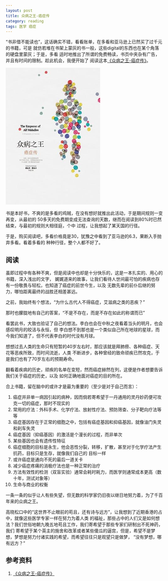```yaml
---
layout: post
title: 众病之王-癌症传
category: reading
tags: 医学 癌症
---
```


“书非借不能读也”，这话确实不错，看看账单，在多看和亚马逊上已然买了过千元的书籍，可是
就仿若堆在书架上蒙灰的书一般，这些digital的东西也在某个角落的硬盘里蒙灰；于是，多看
适时地推出了所谓的免费畅读，书页中夹杂有广告，并且有时间的限制。趁此机会，我便开始了
阅读这本[《众病之王-癌症传》][《众病之王-癌症传》]。

![aizhengzhuang](/assets/images/aizhengzhuan.jpg)

书是本好书，不爽的是多看的鸡贼，在没有想好就推出此活动，于是期间规则一变再变，从最初的
50多天的免费期变成无法查询的天数，继而在阅读到80%时已然结束，与最初的规则大相径庭，个中
过程，让我想起了某天国的行径。

于是，购买阅读吧，多看价格竟是30，犹豫之中看到了亚马逊的6.3，果断入手抛弃多看。看着多看的
种种行径，整个人都不好了。

## 阅读

虽即过程中有各种不爽，但是阅读中也却是十分快乐的，这是一本扎实的、用心的书籍，深入浅出的文字，
娓娓道来的故事，让我们看待人世间最可怕的疾病也存有一份敬畏与轻松，也知道了癌症的前世今生，以及
无数先辈的前仆后继的努力，哪怕距离最终的战胜还相差甚远。

之前，我始终有个想法，“为什么古代人不得癌症，艾滋病之类的恶疾？”

那时也朦胧地有自己的答案，“不是不存在，而是不存在如此的称谓而已”

看罢此书，大致也验证了自己的想法。李白也会在中秋之夜看着当头的明月，也会感叹明月的皎洁与永恒，但
李白想不到那也是一个类似自己所在地球的星球，而今我们知道了，但不代表李白的时代没有月球。

想想过去人类的生命只有短暂的40岁左右时，那应该就是拜肺痨、各种癌症、天花等恶疾所致，而时间流逝，人类
不断进步，各种曾经的致命顽疾已然攻克，于是我们也有了70岁左右的预期寿命。

翻看着疾病的历史，顽疾的名单在变短，然而癌症赫然在列，这便是作者想要告诉我们关于癌症的历史，以及
如何正确地面对癌症的目的所在。

合上书籍，留在脑中的或许才是最为重要的（至少是对于自己而言）：

1. 癌症并非单一病因引起的病种，因而倘若寄希望于一丹通用的灵丹妙药便可攻克一切的癌症，那时不现实的
2. 常用的疗法：外科手术、化学疗法、放射性疗法、预防筛查、分子靶向疗法等等
3. 癌症基因存在于正常的细胞之中，包括有癌症基因和抑癌基因，就像油门失灵和刹车失灵
4. 癌症基因（抑癌基因）的激活是个漫长的过程，而非单次
5. 某些基因也会有遗传性特征
6. 癌症细胞的目标是永生，他会恶性分裂，转移，扩散，甚至对于化学疗法产生抗药，目标只是生存，就像我们自己的
   目标一样
7. 或许癌症是通向不死的最后一道关卡
8. 减少癌症疼痛的消极疗法也是一种正常的治疗
9. 方法有效性的检测（双盲实验）通常会耗时耗力，而医学则通常成本更高（数十年，测试对象等）
10. 生命与商业的权衡

一条一条的似乎让人有些失望，但无数的科学家仍旧夜以继日地努力着，为了千百年来的众病之王。

高晓松口中的“这世界不止眼前的苟且，还有诗与远方”，让我想到了近期香港的占中，就像这些医学专家一样在努力为着人类
的福祉，那些占中的人们又是如何想法？我们世俗地朝九晚五地苟且工作，我们寄希望于那些专家们研制出不死神药，我们
寄希望于某个英主的施舍和改革或者某些傻瓜的逼宫，但是，希望不是梦想，梦想是努力付诸实践的希望，而希望往往只是观望只是做梦，
“没有梦想，哪有远方？”




## 参考资料
1. [《众病之王-癌症传》][《众病之王-癌症传》]


[《众病之王-癌症传》]: http://book.douban.com/subject/20507206/

